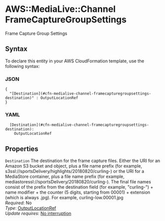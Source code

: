 # AWS::MediaLive::Channel FrameCaptureGroupSettings<a name="aws-properties-medialive-channel-framecapturegroupsettings"></a>

Frame Capture Group Settings

## Syntax<a name="aws-properties-medialive-channel-framecapturegroupsettings-syntax"></a>

To declare this entity in your AWS CloudFormation template, use the following syntax:

### JSON<a name="aws-properties-medialive-channel-framecapturegroupsettings-syntax.json"></a>

```
{
  "[Destination](#cfn-medialive-channel-framecapturegroupsettings-destination)" : OutputLocationRef
}
```

### YAML<a name="aws-properties-medialive-channel-framecapturegroupsettings-syntax.yaml"></a>

```
  [Destination](#cfn-medialive-channel-framecapturegroupsettings-destination): 
    OutputLocationRef
```

## Properties<a name="aws-properties-medialive-channel-framecapturegroupsettings-properties"></a>

`Destination`  <a name="cfn-medialive-channel-framecapturegroupsettings-destination"></a>
The destination for the frame capture files\. Either the URI for an Amazon S3 bucket and object, plus a file name prefix \(for example, s3ssl://sportsDelivery/highlights/20180820/curling\-\) or the URI for a MediaStore container, plus a file name prefix \(for example, mediastoressl://sportsDelivery/20180820/curling\-\)\. The final file names consist of the prefix from the destination field \(for example, "curling\-"\) \+ name modifier \+ the counter \(5 digits, starting from 00001\) \+ extension \(which is always \.jpg\)\. For example, curling\-low\.00001\.jpg  
*Required*: No  
*Type*: [OutputLocationRef](aws-properties-medialive-channel-outputlocationref.md)  
*Update requires*: [No interruption](https://docs.aws.amazon.com/AWSCloudFormation/latest/UserGuide/using-cfn-updating-stacks-update-behaviors.html#update-no-interrupt)